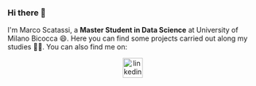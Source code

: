 ### Hi there 👋

I'm Marco Scatassi, a **Master Student in Data Science** at University of Milano Bicocca 😄. Here you can find some projects carried out along my studies 🏃‍♀️. You can also find me on:

<div align="center">
  <a href="https://www.linkedin.com/in/marco-scatassi/" target="blank">
    <img align="center" src="" alt="linkedin" height="40" width="40" />
  </a>
</div>

<!--
**marco-scatassi/marco-scatassi** is a ✨ _special_ ✨ repository because its `README.md` (this file) appears on your GitHub profile.

Here are some ideas to get you started:

- 🔭 I’m currently working on ...
- 🌱 I’m currently learning ...
- 👯 I’m looking to collaborate on ...
- 🤔 I’m looking for help with ...
- 💬 Ask me about ...
- 📫 How to reach me: ...
- 😄 Pronouns: ...
- ⚡ Fun fact: ...
-->
